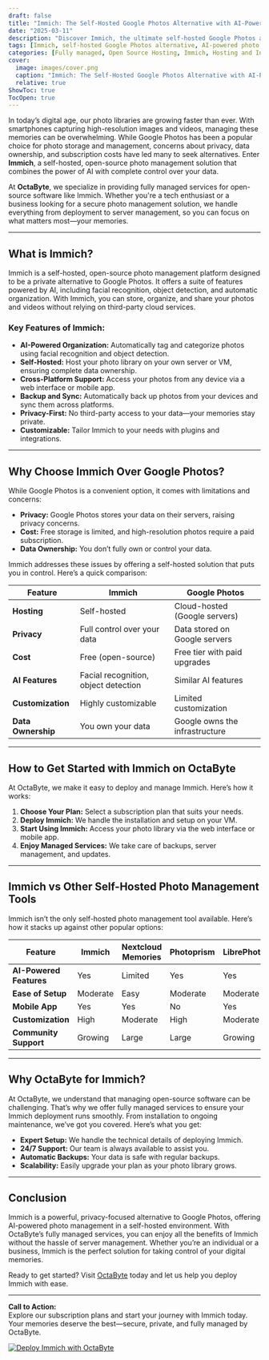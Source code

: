 ```yaml
---
draft: false
title: "Immich: The Self-Hosted Google Photos Alternative with AI-Powered Photo Management"
date: "2025-03-11"
description: "Discover Immich, the ultimate self-hosted Google Photos alternative. Learn how this AI-powered photo management tool can help you take control of your memories while keeping your data private and secure. Perfect for those seeking a fully managed, open-source solution."
tags: [Immich, self-hosted Google Photos alternative, AI-powered photo management, open-source photo management, Immich vs Google Photos, Immich features, Immich setup, OctaByte managed services, open-source software hosting]
categories: [Fully managed, Open Source Hosting, Immich, Hosting and Infrastructure, Storage]
cover:
  image: images/cover.png
  caption: "Immich: The Self-Hosted Google Photos Alternative with AI-Powered Photo Management"
  relative: true
ShowToc: true
TocOpen: true
---
```



In today’s digital age, our photo libraries are growing faster than ever. With smartphones capturing high-resolution images and videos, managing these memories can be overwhelming. While Google Photos has been a popular choice for photo storage and management, concerns about privacy, data ownership, and subscription costs have led many to seek alternatives. Enter **Immich**, a self-hosted, open-source photo management solution that combines the power of AI with complete control over your data.

At **OctaByte**, we specialize in providing fully managed services for open-source software like Immich. Whether you're a tech enthusiast or a business looking for a secure photo management solution, we handle everything from deployment to server management, so you can focus on what matters most—your memories.

---

## What is Immich?

Immich is a self-hosted, open-source photo management platform designed to be a private alternative to Google Photos. It offers a suite of features powered by AI, including facial recognition, object detection, and automatic organization. With Immich, you can store, organize, and share your photos and videos without relying on third-party cloud services.

### Key Features of Immich:
- **AI-Powered Organization:** Automatically tag and categorize photos using facial recognition and object detection.
- **Self-Hosted:** Host your photo library on your own server or VM, ensuring complete data ownership.
- **Cross-Platform Support:** Access your photos from any device via a web interface or mobile app.
- **Backup and Sync:** Automatically back up photos from your devices and sync them across platforms.
- **Privacy-First:** No third-party access to your data—your memories stay private.
- **Customizable:** Tailor Immich to your needs with plugins and integrations.

---

## Why Choose Immich Over Google Photos?

While Google Photos is a convenient option, it comes with limitations and concerns:
- **Privacy:** Google Photos stores your data on their servers, raising privacy concerns.
- **Cost:** Free storage is limited, and high-resolution photos require a paid subscription.
- **Data Ownership:** You don’t fully own or control your data.

Immich addresses these issues by offering a self-hosted solution that puts you in control. Here’s a quick comparison:

| Feature                | Immich                          | Google Photos                   |
|------------------------|---------------------------------|----------------------------------|
| **Hosting**            | Self-hosted                    | Cloud-hosted (Google servers)   |
| **Privacy**            | Full control over your data    | Data stored on Google servers   |
| **Cost**               | Free (open-source)             | Free tier with paid upgrades    |
| **AI Features**        | Facial recognition, object detection | Similar AI features            |
| **Customization**      | Highly customizable            | Limited customization           |
| **Data Ownership**     | You own your data              | Google owns the infrastructure  |

---

## How to Get Started with Immich on OctaByte

At OctaByte, we make it easy to deploy and manage Immich. Here’s how it works:
1. **Choose Your Plan:** Select a subscription plan that suits your needs.
2. **Deploy Immich:** We handle the installation and setup on your VM.
3. **Start Using Immich:** Access your photo library via the web interface or mobile app.
4. **Enjoy Managed Services:** We take care of backups, server management, and updates.

---

## Immich vs Other Self-Hosted Photo Management Tools

Immich isn’t the only self-hosted photo management tool available. Here’s how it stacks up against other popular options:

| Feature                | Immich                          | Nextcloud Memories              | Photoprism                      | LibrePhotos                    |
|------------------------|---------------------------------|----------------------------------|----------------------------------|---------------------------------|
| **AI-Powered Features**| Yes                             | Limited                         | Yes                             | Yes                            |
| **Ease of Setup**      | Moderate                        | Easy                            | Moderate                        | Moderate                       |
| **Mobile App**         | Yes                             | Yes                             | No                              | Yes                            |
| **Customization**      | High                            | Moderate                        | High                            | Moderate                       |
| **Community Support**  | Growing                         | Large                           | Large                           | Growing                        |

---

## Why OctaByte for Immich?

At OctaByte, we understand that managing open-source software can be challenging. That’s why we offer fully managed services to ensure your Immich deployment runs smoothly. From installation to ongoing maintenance, we’ve got you covered. Here’s what you get:
- **Expert Setup:** We handle the technical details of deploying Immich.
- **24/7 Support:** Our team is always available to assist you.
- **Automatic Backups:** Your data is safe with regular backups.
- **Scalability:** Easily upgrade your plan as your photo library grows.

---

## Conclusion

Immich is a powerful, privacy-focused alternative to Google Photos, offering AI-powered photo management in a self-hosted environment. With OctaByte’s fully managed services, you can enjoy all the benefits of Immich without the hassle of server management. Whether you’re an individual or a business, Immich is the perfect solution for taking control of your digital memories.

Ready to get started? Visit [OctaByte](https://octabyte.io) today and let us help you deploy Immich with ease.

---

**Call to Action:**  
Explore our subscription plans and start your journey with Immich today. Your memories deserve the best—secure, private, and fully managed by OctaByte.

[![Deploy Immich with OctaByte](/images/deploy-on-octabyte.png)](https://octabyte.io/fully-managed-open-source-services/hosting-and-infrastructure/storage/immich)